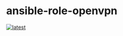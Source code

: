 # ansible-role-openvpn

[![latest](https://github.com/archmachina/ansible-role-openvpn/workflows/latest/badge.svg)](https://github.com/archmachina/ansible-role-openvpn/actions?query=workflow%3Alatest)
